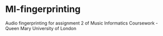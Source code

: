 # MI-fingerprinting
Audio fingerprinting for assignment 2 of Music Informatics Coursework - Queen Mary University of London
